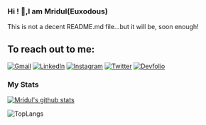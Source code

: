 ### Hi ! 👋,I am Mridul(Euxodous)

This is not a decent README.md file...but it will be, soon enough!


## To reach out to me:

[![Gmail](https://img.shields.io/badge/-GMAIL-D14836?style=for-the-badge&logo=gmail&logoColor=white)](mailto:mridulsetia18@gmail.com)
[![LinkedIn](https://img.shields.io/badge/-LINKEDIN-0077B5?style=for-the-badge&logo=linkedin&logoColor=white)](https://www.linkedin.com/in/mridul-setia-990944146/)
[![Instagram](https://img.shields.io/badge/-INSTAGRAM-fa37e3?style=for-the-badge&logo=instagram&logoColor=white)](https://www.instagram.com/mridul__af/)
[![Twitter](https://img.shields.io/badge/-TWITTER-6db0f2?style=for-the-badge&logo=twitter&logoColor=white)](https://twitter.com/Mridul62963537)
[![Devfolio](https://img.shields.io/badge/-Devfolio-315bf5?style=for-the-badge&logo=devfolio&logoColor=070808)](https://devfolio.co/@Mridul18)

### My Stats

[![Mridul's github stats](https://github-readme-stats.vercel.app/api?username=mridul-netizen)](https://github.com/mridul-netizen/github-readme-stats)

![TopLangs](https://github-readme-stats.vercel.app/api/top-langs/?username=mridul-netizen&show_icons=true&theme=radical&layout=compact)



<!--
**mridul-netizen/mridul-netizen** is a ✨ _special_ ✨ repository because its `README.md` (this file) appears on your GitHub profile.

Here are some ideas to get you started:

- 🔭 I’m currently working on ...
- 🌱 I’m currently learning ...
- 👯 I’m looking to collaborate on ...
- 🤔 I’m looking for help with ...
- 💬 Ask me about ...
- 📫 How to reach me: ...
- 😄 Pronouns: ...
- ⚡ Fun fact:language and tools
-->
